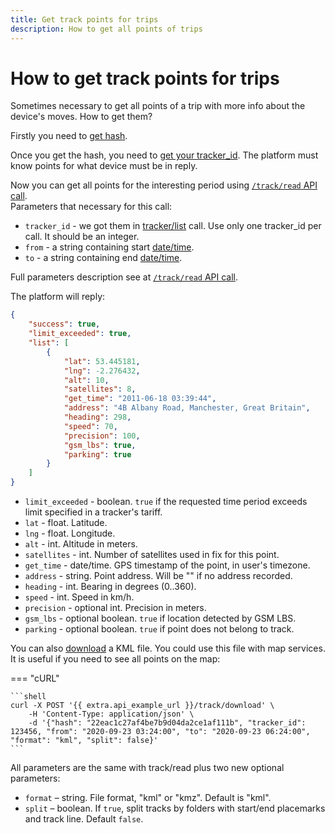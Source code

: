 ```yaml
---
title: Get track points for trips
description: How to get all points of trips
---
```


# How to get track points for trips

Sometimes necessary to get all points of a trip with more info about the device's moves.
How to get them?

Firstly you need to [get hash](./get-session-hash.md).

Once you get the hash, you need to [get your tracker_id](./get-tracker-list.md). The platform must know points for what device must be in reply.

Now you can get all points for the interesting period using [`/track/read` API call](../resources/tracking/track/index.md#read).  
Parameters that necessary for this call:

* `tracker_id` - we got them in [tracker/list](../resources/tracking/tracker/index.md#list) call. Use only one tracker_id per call. It should be an integer.
* `from` - a string containing start [date/time](../getting-started.md#datetime-formats).
* `to` - a string containing end [date/time](../getting-started.md#datetime-formats).

Full parameters description see at [`/track/read` API call](../resources/tracking/track/index.md#read). 

The platform will reply:

```json
{
    "success": true,
    "limit_exceeded": true,
    "list": [
        {
            "lat": 53.445181,
            "lng": -2.276432,
            "alt": 10,
            "satellites": 8,
            "get_time": "2011-06-18 03:39:44",
            "address": "4B Albany Road, Manchester, Great Britain",
            "heading": 298,
            "speed": 70,
            "precision": 100,
            "gsm_lbs": true,
            "parking": true
        }
    ]
}
```

* `limit_exceeded` - boolean. `true` if the requested time period exceeds limit specified in a tracker's tariff.
* `lat` - float.  Latitude.
* `lng` - float.  Longitude.
* `alt` - int. Altitude in meters. 
* `satellites` - int. Number of satellites used in fix for this point.
* `get_time` - date/time. GPS timestamp of the point, in user's timezone.
* `address` - string. Point address. Will be "" if no address recorded.
* `heading` - int. Bearing in degrees (0..360).
* `speed` - int. Speed in km/h.
* `precision` - optional int. Precision in meters.
* `gsm_lbs` - optional boolean. `true` if location detected by GSM LBS.
* `parking` - optional boolean. `true` if point does not belong to track.

You can also [download](../resources/tracking/track/index.md#download) a KML file. 
You could use this file with map services. 
It is useful if you need to see all points on the map:

=== "cURL"

    ```shell
    curl -X POST '{{ extra.api_example_url }}/track/download' \
        -H 'Content-Type: application/json' \ 
        -d '{"hash": "22eac1c27af4be7b9d04da2ce1af111b", "tracker_id": 123456, "from": "2020-09-23 03:24:00", "to": "2020-09-23 06:24:00", "format": "kml", "split": false}'
    ```


All parameters are the same with track/read plus two new optional parameters:

* `format` – string. File format, "kml" or "kmz". Default is "kml".
* `split` – boolean. If `true`, split tracks by folders with start/end placemarks and track line. Default `false`.
